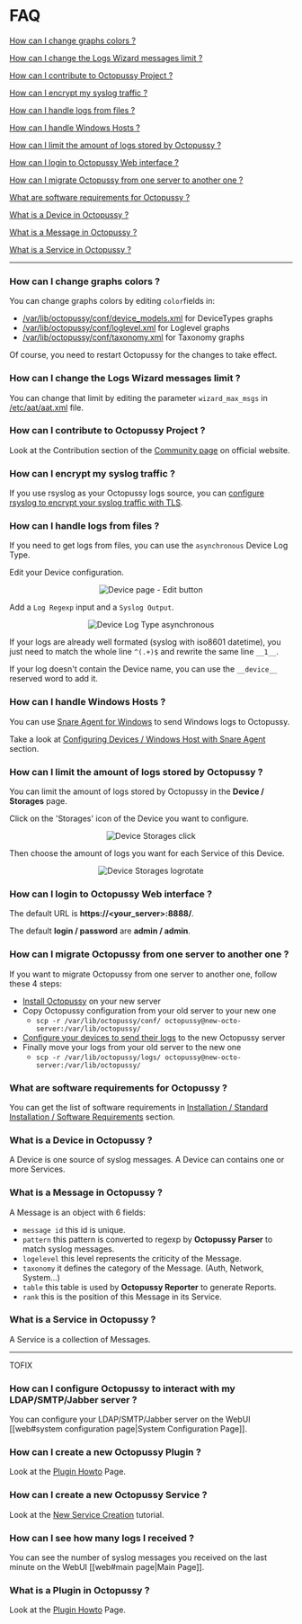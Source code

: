 FAQ 
===

[How can I change graphs colors ?](FAQ.md#how-can-i-change-graph-colors-)

[How can I change the Logs Wizard messages limit ?](FAQ.md#how-can-i-change-the-logs-wizard-messages-limit-)

[How can I contribute to Octopussy Project ?](FAQ.md#how-can-i-contribute-to-octopussy-project-)

[How can I encrypt my syslog traffic ?](FAQ.md#how-can-i-encrypt_my_syslog-traffic-)

[How can I handle logs from files ?](FAQ.md#how-can-i-handle-logs-from-files-)

[How can I handle Windows Hosts ?](FAQ.md#how-can-i-handle-windows-hosts-)

[How can I limit the amount of logs stored by Octopussy ?](FAQ.md#how-can-i-limit-the-amount-of-logs-stored-by-octopussy-)

[How can I login to Octopussy Web interface ?](FAQ.md#how-can-i-login-to-octopussy-web-interface-)

[How can I migrate Octopussy from one server to another one ?](https://github.com/sebthebert/Octopussy_Documentation/blob/master/FAQ.md#how-can-i-migrate-octopussy-from-one-server-to-another-one-)

[What are software requirements for Octopussy ?](FAQ.md#what-are-software-requirements-for-octopussy-)

[What is a Device in Octopussy ?](https://github.com/sebthebert/Octopussy_Documentation/blob/master/FAQ.md#what-is-a-device-in-octopussy-)

[What is a Message in Octopussy ?](FAQ.md#what-is-a-message-in-octopussy-)

[What is a Service in Octopussy ?](FAQ.md#what-is-a-service-in-octopussy-)

<hr>

### How can I change graphs colors ?

You can change graphs colors by editing `color`fields in:
  * [/var/lib/octopussy/conf/device_models.xml](https://github.com/sebthebert/Octopussy/blob/master/var/lib/octopussy/conf/device_models.xml) for DeviceTypes graphs
  * [/var/lib/octopussy/conf/loglevel.xml](https://github.com/sebthebert/Octopussy/blob/master/var/lib/octopussy/conf/loglevel.xml) for Loglevel graphs
  * [/var/lib/octopussy/conf/taxonomy.xml](https://github.com/sebthebert/Octopussy/blob/master/var/lib/octopussy/conf/taxonomy.xml) for Taxonomy graphs

Of course, you need to restart Octopussy for the changes to take effect.

### How can I change the Logs Wizard messages limit ?

You can change that limit by editing the parameter `wizard_max_msgs` in [/etc/aat/aat.xml](https://github.com/sebthebert/Octopussy/blob/master/etc/aat/aat.xml) file.

### How can I contribute to Octopussy Project ? 

Look at the Contribution section of the [Community page](http://www.octopussy.pm/community) on official website.

### How can I encrypt my syslog traffic ?

If you use rsyslog as your Octopussy logs source, you can [configure rsyslog to encrypt your syslog traffic with TLS](http://www.rsyslog.com/doc/rsyslog_tls.html).

### How can I handle logs from files ?

If you need to get logs from files, you can use the `asynchronous` Device Log Type.

Edit your Device configuration.

<p align="center">
  <img src="https://raw.githubusercontent.com/sebthebert/Octopussy_Documentation/master/img/Device%20page%20-%20Edit%20button.png" alt="Device page - Edit button"/>
</p>

Add a `Log Regexp` input and a `Syslog Output`.

<p align="center">
  <img src="https://raw.githubusercontent.com/sebthebert/Octopussy_Documentation/master/img/Device%20Log%20Type%20asynchronous.png" alt="Device Log Type asynchronous"/>
</p>

If your logs are already well formated (syslog with iso8601 datetime), 
you just need to match the whole line `^(.+)$` and rewrite the same line `__1__`.

If your log doesn't contain the Device name, you can use the `__device__` reserved word to add it.

### How can I handle Windows Hosts ?

You can use [Snare Agent for Windows](http://www.intersectalliance.com/projects/SnareWindows/) to send Windows logs to Octopussy.

Take a look at [Configuring Devices / Windows Host with Snare Agent](https://github.com/sebthebert/Octopussy_Documentation/blob/master/02_Configuring_Devices.md#windows-host-with-snare-agent) section.

### How can I limit the amount of logs stored by Octopussy ?

You can limit the amount of logs stored by Octopussy in the **Device / Storages** page.

Click on the 'Storages' icon of the Device you want to configure.
<p align="center">
  <img src="https://raw.githubusercontent.com/sebthebert/Octopussy_Documentation/master/img/FAQ_device_storages_click.png" alt="Device Storages click"/>
</p>

Then choose the amount of logs you want for each Service of this Device.
<p align="center">
  <img src="https://raw.githubusercontent.com/sebthebert/Octopussy_Documentation/master/img/FAQ_device_storages_logrotate.png" alt="Device Storages logrotate"/>
</p>

### How can I login to Octopussy Web interface ?

The default URL is **https://\<your_server\>:8888/**.

The default **login / password** are **admin / admin**.

### How can I migrate Octopussy from one server to another one ?

If you want to migrate Octopussy from one server to another one, follow these 4 steps:
  * [Install Octopussy](https://github.com/sebthebert/Octopussy_Documentation/blob/master/01_Installation.md) on your new server
  * Copy Octopussy configuration from your old server to your new one
    * `scp -r /var/lib/octopussy/conf/ octopussy@new-octo-server:/var/lib/octopussy/`
  * [Configure your devices to send their logs](https://github.com/sebthebert/Octopussy_Documentation/blob/master/02_Configuring_Devices.md) to the new Octopussy server
  * Finally move your logs from your old server to the new one
    * `scp -r /var/lib/octopussy/logs/ octopussy@new-octo-server:/var/lib/octopussy/`

### What are software requirements for Octopussy ?

You can get the list of software requirements in [Installation / Standard Installation / Software Requirements](https://github.com/sebthebert/Octopussy_Documentation/blob/master/01_Installation.md#software-requirements) section.

### What is a Device in Octopussy ?

A Device is one source of syslog messages.
A Device can contains one or more Services.

### What is a Message in Octopussy ?

A Message is an object with 6 fields: 

  * `message id` this id is unique.
  * `pattern` this pattern is converted to regexp by **Octopussy Parser** to match syslog messages.
  * `logelevel` this level represents the criticity of the Message.
  * `taxonomy` it defines the category of the Message. (Auth, Network, System...)
  * `table` this table is used by **Octopussy Reporter** to generate Reports. 
  * `rank` this is the position of this Message in its Service.

### What is a Service in Octopussy ?

A Service is a collection of Messages.


----------------
TOFIX
### How can I configure Octopussy to interact with my LDAP/SMTP/Jabber server ? 

You can configure your LDAP/SMTP/Jabber server on the WebUI [[web#system configuration page|System Configuration Page]].

### How can I create a new Octopussy Plugin ?

Look at the [Plugin Howto](http://www.octopussy.pm/documentation/howtos/plugin) Page.

### How can I create a new Octopussy Service ? 

Look at the [New Service Creation](http://www.octopussy.pm/documentation/tutorials/new_service) tutorial.

### How can I see how many logs I received ?

You can see the number of syslog messages you received on the last minute on the WebUI [[web#main page|Main Page]].

### What is a Plugin in Octopussy ?

Look at the [Plugin Howto](http://www.octopussy.pm/documentation/howtos/plugin) Page.
